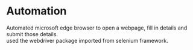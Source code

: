 # Automation
Automated microsoft edge browser to open a webpage, fill in details and submit those details.<br>
used the webdriver package imported from selenium framework.
